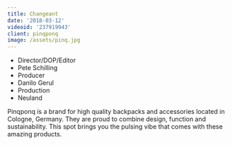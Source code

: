 ```yaml
---
title: Changeant
date: '2018-03-12'
videoid: '237919943'
client: pinqponq
image: /assets/pinq.jpg
---
```

* Director/DOP/Editor
* Pete Schilling
* Producer
* Danilo Gerul
* Production
* Neuland

Pinqponq is a brand for high quality backpacks and accessories located in Cologne, Germany. They are proud to combine design, function and sustainability. This spot brings you the pulsing vibe that comes with these amazing products. 
